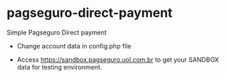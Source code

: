 # pagseguro-direct-payment
Simple Pagseguro Direct payment

* Change account data in config.php file

* Access https://sandbox.pagseguro.uol.com.br to get your SANDBOX data for testing environment.
